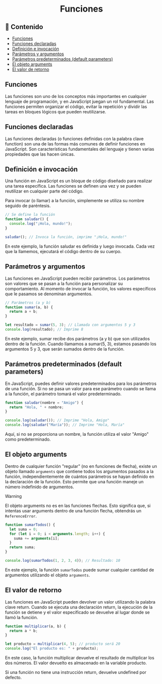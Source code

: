 <h1 align='center'>Funciones</h1>

<h2>📑 Contenido</h2>

- [Funciones](#funciones)
- [Funciones declaradas](#funciones-declaradas)
- [Definición e invocación](#definición-e-invocación)
- [Parámetros y argumentos](#parámetros-y-argumentos)
- [Parámetros predeterminados (default parameters)](#parámetros-predeterminados-default-parameters)
- [El objeto arguments](#el-objeto-arguments)
- [El valor de retorno](#el-valor-de-retorno)

## Funciones

Las funciones son uno de los conceptos más importantes en cualquier lenguaje de programación, y en JavaScript juegan un rol fundamental. Las funciones permiten organizar el código, evitar la repetición y dividir las tareas en bloques lógicos que pueden reutilizarse.

## Funciones declaradas

Las funciones declaradas (o funciones definidas con la palabra clave function) son una de las formas más comunes de definir funciones en JavaScript. Son características fundamentales del lenguaje y tienen varias propiedades que las hacen únicas.

## Definición e invocación

Una función en JavaScript es un bloque de código diseñado para realizar una tarea específica. Las funciones se definen una vez y se pueden reutilizar en cualquier parte del código.

Para invocar (o llamar) a la función, simplemente se utiliza su nombre seguido de paréntesis.

```js
// Se define la función
function saludar() {
  console.log("¡Hola, mundo!");
}

saludar(); // Invoca la función, imprime "¡Hola, mundo!"
```

En este ejemplo, la función saludar es definida y luego invocada. Cada vez que la llamemos, ejecutará el código dentro de su cuerpo.

## Parámetros y argumentos

Las funciones en JavaScript pueden recibir parámetros. Los parámetros son valores que se pasan a la función para personalizar su comportamiento. Al momento de invocar la función, los valores específicos que le pasamos se denominan argumentos.

```js
// Parámetros (a y b)
function sumar(a, b) {
  return a + b;
}

let resultado = sumar(5, 3); // Llamada con argumentos 5 y 3
console.log(resultado); // Imprime 8
```

En este ejemplo, sumar recibe dos parámetros (a y b) que son utilizados dentro de la función. Cuando llamamos a sumar(5, 3), estamos pasando los argumentos 5 y 3, que serán sumados dentro de la función.

## Parámetros predeterminados (default parameters)

En JavaScript, puedes definir valores predeterminados para los parámetros de una función. Si no se pasa un valor para ese parámetro cuando se llama a la función, el parámetro tomará el valor predeterminado.

```js
function saludar(nombre = "Amigo") {
  return "Hola, " + nombre;
}

console.log(saludar()); // Imprime "Hola, Amigo"
console.log(saludar("María")); // Imprime "Hola, María"
```

Aquí, si no se proporciona un nombre, la función utiliza el valor "Amigo" como predeterminado.

## El objeto arguments

Dentro de cualquier función "regular" (no en funciones de flecha), existe un objeto llamado `arguments` que contiene todos los argumentos pasados a la función, independientemente de cuántos parámetros se hayan definido en la declaración de la función. Esto permite que una función maneje un número indefinido de argumentos.

> [!WARNING]
> El objeto arguments no es en las funciones flechas. Esto significa que, si intentas usar arguments dentro de una función flecha, obtendrás un `ReferenceError`.

```js
function sumarTodos() {
  let suma = 0;
  for (let i = 0; i < arguments.length; i++) {
    suma += arguments[i];
  }
  return suma;
}

console.log(sumarTodos(1, 2, 3, 4)); // Resultado: 10
```

En este ejemplo, la función `sumarTodos` puede sumar cualquier cantidad de argumentos utilizando el objeto `arguments`.

## El valor de retorno

Las funciones en JavaScript pueden devolver un valor utilizando la palabra clave return. Cuando se ejecuta una declaración return, la ejecución de la función se detiene y el valor especificado se devuelve al lugar donde se llamó la función.

```js
function multiplicar(a, b) {
  return a * b;
}

let producto = multiplicar(4, 5); // producto será 20
console.log("El producto es: " + producto);
```

En este caso, la función multiplicar devuelve el resultado de multiplicar los dos números. El valor devuelto es almacenado en la variable producto.

Si una función no tiene una instrucción return, devuelve undefined por defecto.
